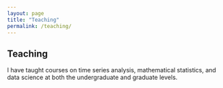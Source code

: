 ```yaml
---
layout: page
title: "Teaching"
permalink: /teaching/
---
```

## Teaching
I have taught courses on time series analysis, mathematical statistics, and data science at both the undergraduate and graduate levels.
